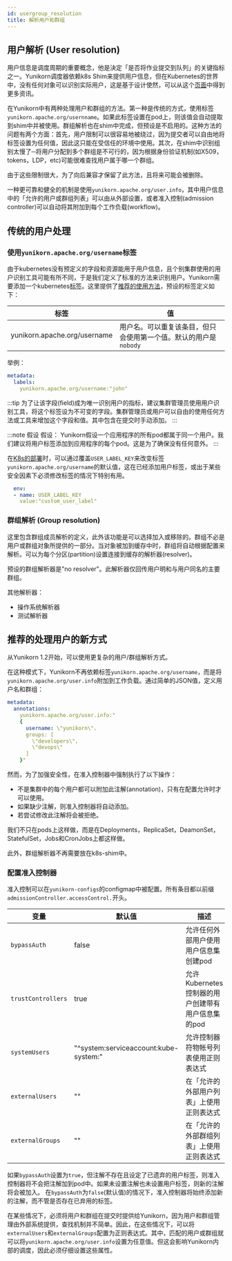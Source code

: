 ```yaml
---
id: usergroup_resolution
title: 解析用户和群组
---
```


<!--
Licensed to the Apache Software Foundation(ASF)under one
or more contributor license agreements.See the NOTICE file
distributed with this work for additional information
regarding copyright ownership.The ASF licenses this file
to you under the Apache License，Version 2.0(the
"License")；you may not use this file except in compliance
with the License.You may obtain a copy of the License at

http://www.apache.org/licenses/LICENSE-2.0

Unless required by applicable law or agreed to in writing，
software distributed under the License is distributed on an
"AS IS"BASIS，WITHOUT WARRANTIES OR CONDITIONS OF ANY
KIND，either express or implied.See the License for the
specific language governing permissions and limitations
under the License.
-->

## 用户解析 (User resolution)

用户信息是调度周期的重要概念，他是決定「是否将作业提交到队列」的关键指标之一。Yunikorn调度器依赖k8s Shim来提供用户信息，但在Kubernetes的世界中，没有任何对象可以识别实际用户，这是基于设计使然，可以从这个[页面](https://kubernetes.io/docs/reference/access-authn-authz/authentication/#users-in-kubernetes)中得到更多资讯。

在Yunikorn中有两种处理用户和群组的方法。第一种是传统的方式，使用标签`yunikorn.apache.org/usernname`。如果此标签设置在pod上，则该值会自动提取到shim中并被使用。群组解析也在shim中完成，但预设是不启用的。这种方法的问题有两个方面：首先，用户限制可以很容易地被绕过，因为提交者可以自由地将标签设置为任何值，因此这只能在受信任的环境中使用。其次，在shim中识别组别太慢了─将用户分配到多个群组​是不可行的，因为根据身份验证机制(如X509，tokens，LDP，etc)可能很难查找用户属于哪一个群组。

由于这些限制很大，为了向后兼容才保留了此方法，且将来可能会被删除。

一种更可靠和健全的机制是使用`yunikorn.apache.org/user.info`，其中用户信息中的「允许的用户或群组列表」可以由从外部设置，或者准入控制(admission controller)可以自动将其附加到每个工作负载(workflow)。

## 传统的用户处理

### 使用`yunikorn.apache.org/username`标签

由于kubernetes没有预定义的字段和资源能用于用户信息，且个别集群使用的用户识别工具可能有所不同，于是我们定义了标准的方法来识别用户。Yunikorn需要添加一个kubernetes[标签](https://kubernetes.io/docs/concepts/overview/working-with-objects/labels/)。这里提供了[推荐的使用方法](https://kubernetes.io/docs/concepts/overview/working-with-objects/common-labels/)，预设的标签定义如下：

|标签|值|
|----------------------------------------------- |--------------------- |
| yunikorn.apache.org/username |用户名。可以重复该条目，但只会使用第一个值。默认的用户是`nobody` |

举例：
```yaml
metadata:
  labels:
    yunikorn.apache.org/username:"john"
```
:::tip 
为了让该字段(field)成为唯一识别用户的指标，建议集群管理员使用用户识别工具，将这个标签设为不可变的字段。集群管理员或用户可以自由的使用任何方法或工具来增加这个字段和值。其中包含在提交时手动添加。
:::

:::note 假设
假设：
Yunikorn假设一个应用程序的所有pod都属于同一个用户。我们建议将用户标签添加到应用程序的每个pod。这是为了确保没有任何意外。
:::

在[K8s的部署](https://github.com/apache/yunikorn-release/blob/master/helm-charts/yunikorn/templates/deployment.yaml)时，可以通过覆盖`USER_LABEL_KEY`来改变标签`yunikorn.apache.org/username`的默认值，这在已经添加用户标签，或出于某些安全因素下必须修改标签的情况下特别有用。

```yaml
  env:
  - name: USER_LABEL_KEY
    value:"custom_user_label"
```

### 群组解析 (Group resolution)

这里包含群组成员解析的定义，此外该功能是可以选择加入或移除的。群组不必是用户或群组对象所提供的一部分。当对象被加到缓存中时，群组将自动根据配置来解析。可以为每个分区(partition)设置连接到缓存的解析器(resolver)。

预设的群组解析器是"no resolver"。此解析器仅回传用户明和与用户同名的主要群组。

其他解析器：
* 操作系统解析器
* 测试解析器

## 推荐的处理用户的新方式

从Yunikorn 1.2开始，可以使用更复杂的用户/群组解析方式。

在这种模式下，Yunikorn不再依赖标签`yunikorn.apache.org/username`，而是将`yunikorn.apache.org/user.info`附加到工作负载。通过简单的JSON值，定义用户名和群组：

```yaml
metadata:
  annotations:
    yunikorn.apache.org/user.info:"
    {
      username: \"yunikorn\"，
      groups: [
        \"developers\"，
        \"devops\"
      ]
    }"
```

然而，为了加强安全性，在准入控制器中强制执行了以下操作：
* 不是集群中的每个用户都可以附加此注解(annotation)，只有在配置允许时才可以使用。
* 如果缺少注解，则准入控制器将自动添加。
* 若尝试修改此注解将会被拒绝。

我们不只在pods上这样做，而是在Deployments，ReplicaSet，DeamonSet，StatefulSet，Jobs和CronJobs上都这样做。

此外，群组解析器不再需要放在k8s-shim中。

### 配置准入控制器

准入控制可以在`yunikorn-configs`的configmap中被配置。所有条目都以前缀`admissionController.accessControl.`开头。

|变量|默认值|描述|
|--|--|--|
|`bypassAuth`|false|允许任何外部用户使用用户信息集创建pod|
|`trustControllers`|true|允许Kubernetes控制器的用户创建带有用户信息集的pod|
|`systemUsers`|"^system:serviceaccount:kube-system:"|允许控制器符物帐号列表使用正则表达式|
|`externalUsers`|""|在「允许的外部用户列表」上使用正则表达式|
|`externalGroups`|""|在「允许的外部群组列表」上使用正则表达式|

如果`bypassAuth`设置为`true`，但注解不存在且设定了已遗弃的用户标签，则准入控制器将不会把注解加到pod中。如果未设置注解也未设置用户标签，则新的注解将会被加入。
在`bypassAuth`为`false`(默认值)的情况下，准入控制器将始终添加新的注解，而不管是否存在已弃用的标签。

在某些情况下，必须将用户和群组在提交时提供给Yunikorn，因为用户和群组管理由外部系统提供，查找机制并不简单。因此，在这些情况下，可以将`externalUsers`和`externalGroups`配置为正则表达式。其中，匹配的用户或群组就可以将`yunikorn.apache.org/user.info`设置为任意值。但这会影响Yunikorn内部的调度，因此必须仔细设置这些属性。